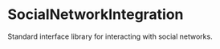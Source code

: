 SocialNetworkIntegration
========================

Standard interface library for interacting with social networks.
